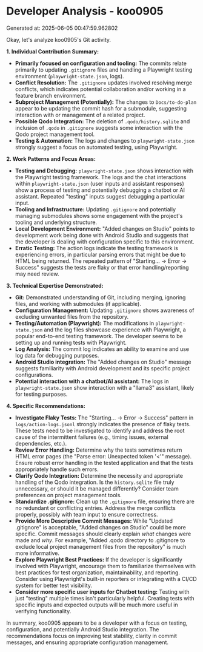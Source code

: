 # Developer Analysis - koo0905
Generated at: 2025-06-05 00:47:59.962802

Okay, let's analyze koo0905's Git activity.

**1. Individual Contribution Summary:**

*   **Primarily focused on configuration and tooling:** The commits relate primarily to updating `.gitignore` files and handling a Playwright testing environment (`playwright-state.json`, logs).
*   **Conflict Resolution:** The `.gitignore` updates involved resolving merge conflicts, which indicates potential collaboration and/or working in a feature branch environment.
*   **Subproject Management (Potentially):** The changes to `Docs/to-do-plan` appear to be updating the commit hash for a submodule, suggesting interaction with or management of a related project.
*   **Possible Qodo Integration:** The deletion of `.qodo/history.sqlite` and inclusion of `.qodo` in `.gitignore` suggests some interaction with the Qodo project management tool.
*   **Testing & Automation:** The logs and changes to `playwright-state.json` strongly suggest a focus on automated testing, using Playwright.

**2. Work Patterns and Focus Areas:**

*   **Testing and Debugging:** `playwright-state.json` shows interaction with the Playwright testing framework. The logs and the chat interactions within `playwright-state.json` (user inputs and assistant responses) show a process of testing and potentially debugging a chatbot or AI assistant.  Repeated "testing" inputs suggest debugging a particular input.
*   **Tooling and Infrastructure:** Updating `.gitignore` and potentially managing submodules shows some engagement with the project's tooling and underlying structure.
*   **Local Development Environment:** "Added changes on Studio" points to development work being done with Android Studio and suggests that the developer is dealing with configuration specific to this environment.
*   **Erratic Testing:** The action logs indicate the testing framework is experiencing errors, in particular parsing errors that might be due to HTML being returned.  The repeated pattern of "Starting... -> Error -> Success" suggests the tests are flaky or that error handling/reporting may need review.

**3. Technical Expertise Demonstrated:**

*   **Git:** Demonstrated understanding of Git, including merging, ignoring files, and working with submodules (if applicable).
*   **Configuration Management:** Updating `.gitignore` shows awareness of excluding unwanted files from the repository.
*   **Testing/Automation (Playwright):**  The modifications in `playwright-state.json` and the log files showcase experience with Playwright, a popular end-to-end testing framework. The developer seems to be setting up and running tests with Playwright.
*   **Log Analysis:** The commit log indicates an ability to examine and use log data for debugging purposes.
*   **Android Studio integration:** The "Added changes on Studio" message suggests familiarity with Android development and its specific project configurations.
*   **Potential interaction with a chatbot/AI assistant:** The logs in `playwright-state.json` show interaction with a "llama3" assistant, likely for testing purposes.

**4. Specific Recommendations:**

*   **Investigate Flaky Tests:**  The "Starting... -> Error -> Success" pattern in `logs/action-logs.jsonl` strongly indicates the presence of flaky tests.  These tests need to be investigated to identify and address the root cause of the intermittent failures (e.g., timing issues, external dependencies, etc.).
*   **Review Error Handling:** Determine why the tests sometimes return HTML error pages (the "Parse error: Unexpected token '<'" message).  Ensure robust error handling in the tested application and that the tests appropriately handle such errors.
*   **Clarify Qodo Integration:** Determine the necessity and appropriate handling of the Qodo integration.  Is the `history.sqlite` file truly unnecessary, or should it be managed differently?  Consider team preferences on project management tools.
*   **Standardize .gitignore:**  Clean up the `.gitignore` file, ensuring there are no redundant or conflicting entries. Address the merge conflicts properly, possibly with team input to ensure correctness.
*   **Provide More Descriptive Commit Messages:**  While "Updated .gitignore" is acceptable, "Added changes on Studio" could be more specific. Commit messages should clearly explain *what* changes were made and *why*.  For example, "Added .qodo directory to .gitignore to exclude local project management files from the repository" is much more informative.
*   **Explore Playwright Best Practices:** If the developer is significantly involved with Playwright, encourage them to familiarize themselves with best practices for test organization, maintainability, and reporting.  Consider using Playwright's built-in reporters or integrating with a CI/CD system for better test visibility.
*   **Consider more specific user inputs for Chatbot testing:** Testing with just "testing" multiple times isn't particularly helpful. Creating tests with specific inputs and expected outputs will be much more useful in verifying functionality.

In summary, koo0905 appears to be a developer with a focus on testing, configuration, and potentially Android Studio integration.  The recommendations focus on improving test stability, clarity in commit messages, and ensuring appropriate configuration management.
